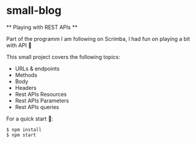 # small-blog

** Playing with REST APIs **

Part of the programm I am following on Scrimba, I had fun on playing a bit with API 🎉

This small project covers the following topics:
- URLs & endpoints
- Methods
- Body
- Headers
- Rest APIs Resources
- Rest APIs Parameters
- Rest APIs queries

For a quick start 💜:

```
$ npm install
$ npm start
````
